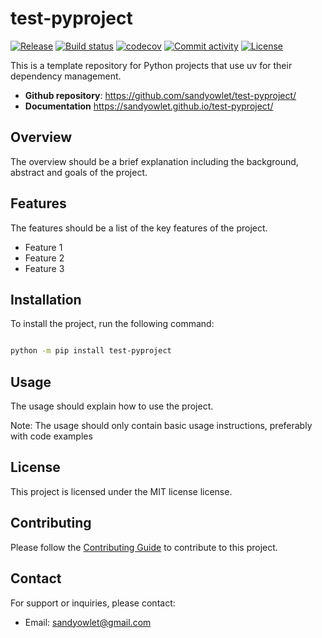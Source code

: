 # test-pyproject

[![Release](https://img.shields.io/github/v/release/sandyowlet/test-pyproject)](https://img.shields.io/github/v/release/sandyowlet/test-pyproject)
[![Build status](https://img.shields.io/github/actions/workflow/status/sandyowlet/test-pyproject/main.yml?branch=main)](https://github.com/sandyowlet/test-pyproject/actions/workflows/main.yml?query=branch%3Amain)
[![codecov](https://codecov.io/gh/sandyowlet/test-pyproject/branch/main/graph/badge.svg)](https://codecov.io/gh/sandyowlet/test-pyproject)
[![Commit activity](https://img.shields.io/github/commit-activity/m/sandyowlet/test-pyproject)](https://img.shields.io/github/commit-activity/m/sandyowlet/test-pyproject)
[![License](https://img.shields.io/github/license/sandyowlet/test-pyproject)](https://img.shields.io/github/license/sandyowlet/test-pyproject)

This is a template repository for Python projects that use uv for their dependency management.

- **Github repository**: <https://github.com/sandyowlet/test-pyproject/>
- **Documentation** <https://sandyowlet.github.io/test-pyproject/>

## Overview

The overview should be a brief explanation including the background, abstract and goals of the project.

## Features

The features should be a list of the key features of the project.

- Feature 1
- Feature 2
- Feature 3

## Installation

To install the project, run the following command:

```bash

python -m pip install test-pyproject

```

## Usage

The usage should explain how to use the project.

Note: The usage should only contain basic usage instructions, preferably with code examples

## License


This project is licensed under the MIT license license.


## Contributing

Please follow the [Contributing Guide](./CONTRIBUTING.md) to contribute to this project.

## Contact

For support or inquiries, please contact:

- Email: sandyowlet@gmail.com
